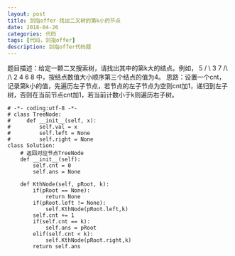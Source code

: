 ```yaml
---
layout: post
title: 剑指offer-找出二叉树的第k小的节点
date: 2018-04-26
categories: 代码
tags: [代码，剑指offer]
description: 剑指offer代码题
---
```


题目描述：给定一颗二叉搜索树，请找出其中的第k大的结点。例如， 5 / \ 3 7 /\ /\ 2 4 6 8 中，按结点数值大小顺序第三个结点的值为4。
思路：设置一个cnt，记录第k小的值，先遍历左子节点，若节点的左子节点为空则cnt加1，递归到左子树，否则在当前节点cnt加1，若当前计数小于k则遍历右子树。

```
# -*- coding:utf-8 -*-
# class TreeNode:
#     def __init__(self, x):
#         self.val = x
#         self.left = None
#         self.right = None
class Solution:
    # 返回对应节点TreeNode
    def __init__(self):
        self.cnt = 0
        self.ans = None

    def KthNode(self, pRoot, k):
        if(pRoot == None):
            return None
        if(pRoot.left != None):
            self.KthNode(pRoot.left,k)
        self.cnt += 1
        if(self.cnt == k):
            self.ans = pRoot
        elif(self.cnt < k):
            self.KthNode(pRoot.right,k)
        return self.ans
```
